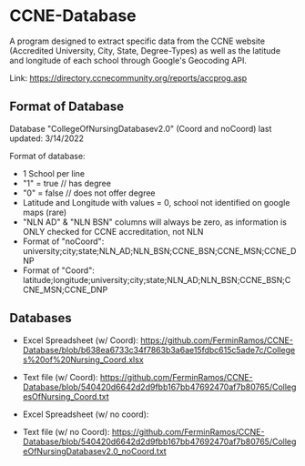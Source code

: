 # CCNE-Database
A program designed to extract specific data from the CCNE website (Accredited University, City, State, Degree-Types) as well as the latitude and longitude of each school through Google's Geocoding API.

Link: https://directory.ccnecommunity.org/reports/accprog.asp

## Format of Database
Database "CollegeOfNursingDatabasev2.0" (Coord and noCoord) last updated: 3/14/2022

Format of database:
* 1 School per line
* "1" = true // has degree
* "0" = false // does not offer degree
* Latitude and Longitude with values = 0, school not identified on google maps (rare)
* "NLN AD" & "NLN BSN" columns will always be zero, as information is ONLY checked for CCNE accreditation, not NLN
* Format of "noCoord": university;city;state;NLN_AD;NLN_BSN;CCNE_BSN;CCNE_MSN;CCNE_DNP
* Format of "Coord": latitude;longitude;university;city;state;NLN_AD;NLN_BSN;CCNE_BSN;CCNE_MSN;CCNE_DNP

## Databases
* Excel Spreadsheet (w/ Coord): https://github.com/FerminRamos/CCNE-Database/blob/b638ea6733c34f7863b3a6ae15fdbc615c5ade7c/Colleges%20of%20Nursing_Coord.xlsx
* Text file (w/ Coord): https://github.com/FerminRamos/CCNE-Database/blob/540420d6642d2d9fbb167bb47692470af7b80765/CollegesOfNursing_Coord.txt

* Excel Spreadsheet (w/ no coord):
* Text file (w/ no Coord): https://github.com/FerminRamos/CCNE-Database/blob/540420d6642d2d9fbb167bb47692470af7b80765/CollegeOfNursingDatabasev2.0_noCoord.txt

